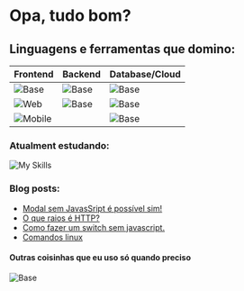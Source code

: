 # Opa, tudo bom? 

## Linguagens e ferramentas que domino:
| Frontend | Backend | Database/Cloud |
|----------|---------|-----------|
|![Base](https://skillicons.dev/icons?i=linux,html,css,git,github&perline=3)        |![Base](https://skillicons.dev/icons?i=nodejs,express)   |![Base](https://skillicons.dev/icons?i=heroku,netlify)   |
|![Web](https://skillicons.dev/icons?i=typescript,react,nextjs)                     |![Base](https://skillicons.dev/icons?i=python)           |![Base](https://skillicons.dev/icons?i=firebase)   |   
|![Mobile](https://skillicons.dev/icons?i=dart,flutter)                             |                                                         |![Base](https://skillicons.dev/icons?i=sqlite,postgres)   |
  
  
### Atualment estudando:
![My Skills](https://skillicons.dev/icons?i=java,docker,electron,jest,gcp,redux,mongodb)


### Blog posts:
<!-- BLOG-POST-LIST:START -->
- [Modal sem JavasSript é possível sim!](https://pllara.medium.com/modal-sem-javassript-%C3%A9-poss%C3%ADvel-sim-57f8c7e7f5da?source=rss-54eeae4f7ec6------2)
- [O que raios é HTTP?](https://pllara.medium.com/o-que-raios-%C3%A9-http-2253511490bc?source=rss-54eeae4f7ec6------2)
- [Como fazer um switch sem javascript.](https://pllara.medium.com/como-fazer-um-switch-sem-javascript-a5b25981a21f?source=rss-54eeae4f7ec6------2)
- [Comandos linux](https://pllara.medium.com/comandos-linux-4db7307c17b7?source=rss-54eeae4f7ec6------2)
<!-- BLOG-POST-LIST:END -->

#### Outras coisinhas que eu uso só quando preciso
![Base](https://skillicons.dev/icons?i=premiere,photoshop,wordpress)  
